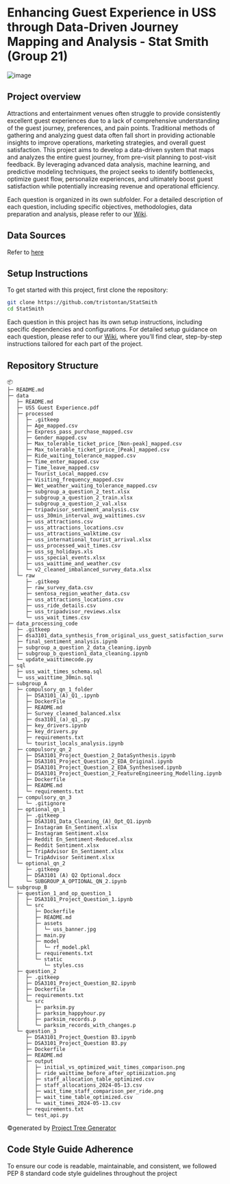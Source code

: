 # Enhancing Guest Experience in USS through Data-Driven Journey Mapping and Analysis - Stat Smith (Group 21)
![image](https://github.com/user-attachments/assets/4a08a6eb-7819-4f52-ab48-eb1ebc683dbe)


## Project overview
Attractions and entertainment venues often struggle to provide consistently excellent guest experiences due to a lack of comprehensive understanding of the guest journey, preferences, and pain points. Traditional methods of gathering and analyzing guest data often fall short in providing actionable insights to improve operations, marketing strategies, and overall guest satisfaction.
This project aims to develop a data-driven system that maps and analyzes the entire guest journey, from pre-visit planning to post-visit feedback. By leveraging advanced data analysis, machine learning, and predictive modeling techniques, the project seeks to identify bottlenecks, optimize guest flow, personalize experiences, and ultimately boost guest satisfaction while potentially increasing revenue and operational efficiency.

Each question is organized in its own subfolder. For a detailed description of each question, including specific objectives, methodologies, data preparation and analysis, please refer to our [Wiki](https://github.com/tristontan/StatSmith/wiki).

## Data Sources
Refer to [here](https://github.com/tristontan/StatSmith/blob/main/data/README.md)

## Setup Instructions
To get started with this project, first clone the repository:
```bash
git clone https://github.com/tristontan/StatSmith
cd StatSmith
```
Each question in this project has its own setup instructions, including specific dependencies and configurations. For detailed setup guidance on each question, please refer to our [Wiki](https://github.com/tristontan/StatSmith/wiki), where you’ll find clear, step-by-step instructions tailored for each part of the project.
 
## Repository Structure
```
📦 
├─ README.md
├─ data
│  ├─ README.md
│  ├─ USS Guest Experience.pdf
│  ├─ processed
│  │  ├─ .gitkeep
│  │  ├─ Age_mapped.csv
│  │  ├─ Express_pass_purchase_mapped.csv
│  │  ├─ Gender_mapped.csv
│  │  ├─ Max_tolerable_ticket_price_[Non-peak]_mapped.csv
│  │  ├─ Max_tolerable_ticket_price_[Peak]_mapped.csv
│  │  ├─ Ride_waiting_tolerance_mapped.csv
│  │  ├─ Time_enter_mapped.csv
│  │  ├─ Time_leave_mapped.csv
│  │  ├─ Tourist_Local_mapped.csv
│  │  ├─ Visiting_frequency_mapped.csv
│  │  ├─ Wet_weather_waiting_tolerance_mapped.csv
│  │  ├─ subgroup_a_question_2_test.xlsx
│  │  ├─ subgroup_a_question_2_train.xlsx
│  │  ├─ subgroup_a_question_2_val.xlsx
│  │  ├─ tripadvisor_sentiment_analysis.csv
│  │  ├─ uss_30min_interval_avg_waittimes.csv
│  │  ├─ uss_attractions.csv
│  │  ├─ uss_attractions_locations.csv
│  │  ├─ uss_attractions_walktime.csv
│  │  ├─ uss_international_tourist_arrival.xlsx
│  │  ├─ uss_processed_wait_times.csv
│  │  ├─ uss_sg_holidays.xls
│  │  ├─ uss_special_events.xlsx
│  │  ├─ uss_waittime_and_weather.csv
│  │  └─ v2_cleaned_imbalanced_survey_data.xlsx
│  └─ raw
│     ├─ .gitkeep
│     ├─ raw_survey_data.csv
│     ├─ sentosa_region_weather_data.csv
│     ├─ uss_attractions_locations.csv
│     ├─ uss_ride_details.csv
│     ├─ uss_tripadvisor_reviews.xlsx
│     └─ uss_wait_times.csv
├─ data_processing_code
│  ├─ .gitkeep
│  ├─ dsa3101_data_synthesis_from_original_uss_guest_satisfaction_survey.py
│  ├─ final_sentiment_analysis.ipynb
│  ├─ subgroup_a_question_2_data_cleaning.ipynb
│  ├─ subgroup_b_question1_data_cleaning.ipynb
│  └─ update_waittimecode.py
├─ sql
│  ├─ uss_wait_times_schema.sql
│  └─ uss_waittime_30min.sql
├─ subgroup_A
│  ├─ compulsory_qn_1_folder
│  │  ├─ DSA3101_(A)_Q1_.ipynb
│  │  ├─ DockerFile
│  │  ├─ README.md
│  │  ├─ Survey_cleaned_balanced.xlsx
│  │  ├─ dsa3101_(a)_q1_.py
│  │  ├─ key_drivers.ipynb
│  │  ├─ key_drivers.py
│  │  ├─ requirements.txt
│  │  └─ tourist_locals_analysis.ipynb
│  ├─ compulsory_qn_2
│  │  ├─ DSA3101_Project_Question_2_DataSynthesis.ipynb
│  │  ├─ DSA3101_Project_Question_2_EDA_Original.ipynb
│  │  ├─ DSA3101_Project_Question_2_EDA_Synthesised.ipynb
│  │  ├─ DSA3101_Project_Question_2_FeatureEngineering_Modelling.ipynb
│  │  ├─ Dockerfile
│  │  ├─ README.md
│  │  └─ requirements.txt
│  ├─ compulsory_qn_3
│  │  └─ .gitignore
│  ├─ optional_qn_1
│  │  ├─ .gitkeep
│  │  ├─ DSA3101_Data_Cleaning_(A)_Opt_Q1.ipynb
│  │  ├─ Instagram En_Sentiment.xlsx
│  │  ├─ Instagram Sentiment.xlsx
│  │  ├─ Reddit En_Sentiment-Reduced.xlsx
│  │  ├─ Reddit Sentiment.xlsx
│  │  ├─ TripAdvisor En_Sentiment.xlsx
│  │  └─ TripAdvisor Sentiment.xlsx
│  └─ optional_qn_2
│     ├─ .gitkeep
│     ├─ DSA3101 (A) Q2 Optional.docx
│     └─ SUBGROUP_A_OPTIONAL_QN_2.ipynb
└─ subgroup_B
   ├─ question_1_and_op_question_1
   │  ├─ DSA3101_Project_Question_1.ipynb
   │  └─ src
   │     ├─ Dockerfile
   │     ├─ README.md
   │     ├─ assets
   │     │  └─ uss_banner.jpg
   │     ├─ main.py
   │     ├─ model
   │     │  └─ rf_model.pkl
   │     ├─ requirements.txt
   │     └─ static
   │        └─ styles.css
   ├─ question_2
   │  ├─ .gitkeep
   │  ├─ DSA3101_Project_Question_B2.ipynb
   │  ├─ Dockerfile
   │  ├─ requirements.txt
   │  └─ src
   │     ├─ parksim.py
   │     ├─ parksim_happyhour.py
   │     ├─ parksim_records.p
   │     └─ parksim_records_with_changes.p
   └─ question_3
      ├─ DSA3101_Project_Question B3.ipynb
      ├─ DSA3101_Project_Question B3.py
      ├─ Dockerfile
      ├─ README.md
      ├─ output
      │  ├─ initial_vs_optimized_wait_times_comparison.png
      │  ├─ ride_waittime_before_after_optimization.png
      │  ├─ staff_allocation_table_optimized.csv
      │  ├─ staff_allocations_2024-05-13.csv
      │  ├─ wait_time_staff_comparison_per_ride.png
      │  ├─ wait_time_table_optimized.csv
      │  └─ wait_times_2024-05-13.csv
      ├─ requirements.txt
      └─ test_api.py
```
©generated by [Project Tree Generator](https://woochanleee.github.io/project-tree-generator)

## Code Style Guide Adherence
To ensure our code is readable, maintainable, and consistent, we followed PEP 8 standard code style guidelines throughout the project



